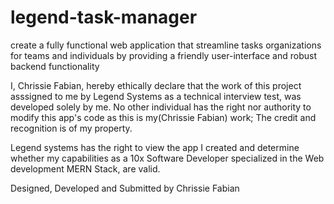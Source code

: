 # legend-task-manager

create a fully functional web application that streamline tasks organizations for teams and individuals by providing a friendly user-interface and robust backend functionality

I, Chrissie Fabian, hereby ethically declare that the work of this project asssigned to me by Legend Systems as a technical interview test, was developed solely by me. No other individual has the right nor authority to modify this app's code as this
is my(Chrissie Fabian) work; The credit and recognition is of my property.

Legend systems has the right to view the app I created and determine whether my capabilities as a 10x Software Developer specialized in the Web development MERN Stack, are valid.

Designed, Developed and Submitted by Chrissie Fabian
